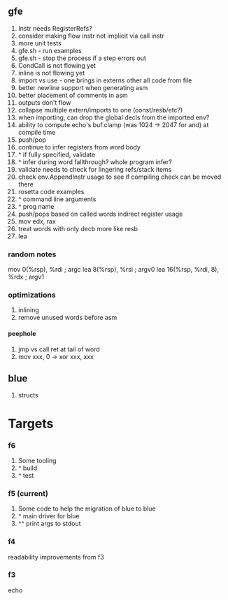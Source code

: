 ## gfe

1. Instr needs RegisterRefs?
1. consider making flow instr not implicit via call instr
1. more unit tests
1. gfe.sh - run examples
1. gfe.sh - stop the process if a step errors out
1. CondCall is not flowing yet
1. inline is not flowing yet
1. import vs use - one brings in externs other all code from file
1. better newline support when generating asm
1. better placement of comments in asm
1. outputs don't flow
1. collapse multiple extern/imports to one (const/resb/etc?) 
1. when importing, can drop the global decls from the imported env?
1. ability to compute echo's buf.clamp (was 1024 -> 2047 for and) at compile time
1. push/pop
1. continue to infer registers from word body
1. ^ if fully specified, validate
1. ^ infer during word fallthrough? whole program infer?
1. validate needs to check for lingering refs/stack items
1. check env.AppendInstr usage to see if compiling check can be moved there
1. rosetta code examples
1. ^ command line arguments
1. ^ prog name
1. push/pops based on called words indirect register usage
1. mov edx, rax
1. treat words with only decb more like resb
1. lea

### random notes

mov 0(%rsp), %rdi ; argc
lea 8(%rsp), %rsi ; argv0
lea 16(%rsp, %rdi, 8), %rdx ; argv1

### optimizations

1. inlining
1. remove unused words before asm

#### peephole

1. jmp vs call ret at tail of word
1. mov xxx, 0 -> xor xxx, xxx

## blue

1. structs

# Targets

### f6

1. Some tooling
1. ^ build
1. ^ test

### f5 (current)

1. Some code to help the migration of blue to blue
1. ^ main driver for blue
1. ^^ print args to stdout

### f4

readability improvements from f3

### f3

echo
